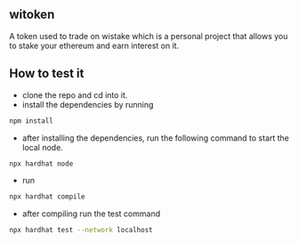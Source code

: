 ## witoken
A token used to trade on wistake which is a personal project that allows you to stake your ethereum and earn interest on it.

## How to test it
- clone the repo and cd into it.
- install the dependencies by running
```bash
npm install
```
- after installing the dependencies, run the following command to start the local node.
```bash
npx hardhat node
``` 
- run
```bash
npx hardhat compile
```
- after compiling run the test command
```bash
npx hardhat test --network localhost
```

